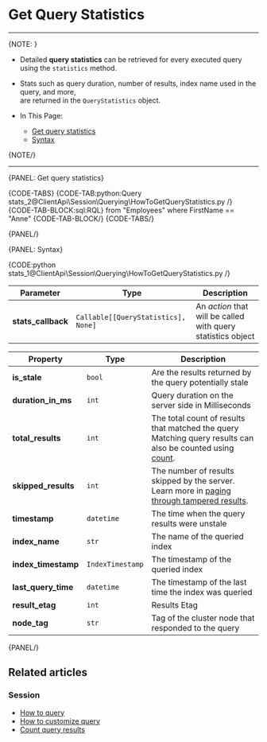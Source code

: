 # Get Query Statistics

---

{NOTE: }

* Detailed **query statistics** can be retrieved for every executed query using the `statistics` method.  
  
* Stats such as query duration, number of results, index name used in the query, and more,  
  are returned in the `QueryStatistics` object.

* In This Page:  
   * [Get query statistics](../../../client-api/session/querying/how-to-get-query-statistics#get-query-statistics)  
   * [Syntax](../../../client-api/session/querying/how-to-get-query-statistics#syntax)  

{NOTE/}

---

{PANEL: Get query statistics}

{CODE-TABS}
{CODE-TAB:python:Query stats_2@ClientApi\Session\Querying\HowToGetQueryStatistics.py /}
{CODE-TAB-BLOCK:sql:RQL}
from "Employees" where FirstName == "Anne"
{CODE-TAB-BLOCK/}
{CODE-TABS/}

{PANEL/}

{PANEL: Syntax}

{CODE:python stats_1@ClientApi\Session\Querying\HowToGetQueryStatistics.py /}

| Parameter          | Type                                | Description                                                  |
|--------------------|-------------------------------------|--------------------------------------------------------------|
| **stats_callback** | `Callable[[QueryStatistics], None]` | An _action_ that will be called with query statistics object |

| Property            | Type             | Description                                                                                                                                                                           |
|---------------------|------------------|---------------------------------------------------------------------------------------------------------------------------------------------------------------------------------------|
| **is_stale**        | `bool`           | Are the results returned by the query potentially stale                                                                                                                               |
| **duration_in_ms**  | `int`            | Query duration on the server side in Milliseconds                                                                                                                                     |
| **total_results**   | `int`            | The total count of results that matched the query<br>Matching query results can also be counted using [count](../../../client-api/session/querying/how-to-count-query-results#count). |
| **skipped_results** | `int`            | The number of results skipped by the server.<br>Learn more in [paging through tampered results](../../../indexes/querying/paging#paging-through-tampered-results).                    |
| **timestamp**       | `datetime`       | The time when the query results were unstale                                                                                                                                          |
| **index_name**      | `str`            | The name of the queried index                                                                                                                                                         |
| **index_timestamp** | `IndexTimestamp` | The timestamp of the queried index                                                                                                                                                    |
| **last_query_time** | `datetime`       | The timestamp of the last time the index was queried                                                                                                                                  |
| **result_etag**     | `int`            | Results Etag                                                                                                                                                                          |
| **node_tag**        | `str`            | Tag of the cluster node that responded to the query                                                                                                                                   |

{PANEL/}

## Related articles

### Session

- [How to query](../../../client-api/session/querying/how-to-query)
- [How to customize query](../../../client-api/session/querying/how-to-customize-query)
- [Count query results](../../../client-api/session/querying/how-to-count-query-results)
